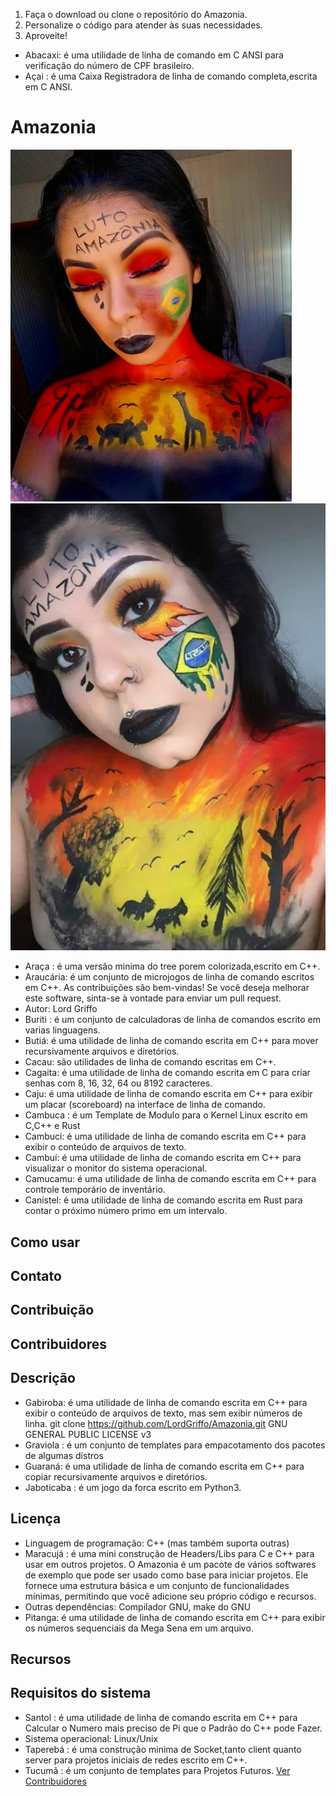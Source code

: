 1. Faça o download ou clone o repositório do Amazonia.
2. Personalize o código para atender às suas necessidades.
3. Aproveite!
- Abacaxi: é uma utilidade de linha de comando em C ANSI para verificação do número de CPF brasileiro.
- Açai : é uma Caixa Registradora de linha de comando completa,escrita em C ANSI.
# Amazonia
![Amazonia](logo/logo.png) ![Amazonia](logo/logo2.png)
- Araça : é uma versão minima do tree porem colorizada,escrito em C++.
- Araucária: é um conjunto de microjogos de linha de comando escritos em C++.
As contribuições são bem-vindas! Se você deseja melhorar este software, sinta-se à vontade para enviar um pull request.
- Autor: Lord Griffo
- Buriti : é um conjunto de calculadoras de linha de comandos escrito em varias linguagens.
- Butiá: é uma utilidade de linha de comando escrita em C++ para mover recursivamente arquivos e diretórios.
- Cacau: são utilidades de linha de comando escritas em C++.
- Cagaita: é uma utilidade de linha de comando escrita em C para criar senhas com 8, 16, 32, 64 ou 8192 caracteres.
- Caju: é uma utilidade de linha de comando escrita em C++ para exibir um placar (scoreboard) na interface de linha de comando.
- Cambuca : é um Template de Modulo para o Kernel Linux escrito em C,C++ e Rust
- Cambuci: é uma utilidade de linha de comando escrita em C++ para exibir o conteúdo de arquivos de texto.
- Cambuí: é uma utilidade de linha de comando escrita em C++ para visualizar o monitor do sistema operacional.
- Camucamu: é uma utilidade de linha de comando escrita em C++ para controle temporário de inventário.
- Canistel: é uma utilidade de linha de comando escrita em Rust para contar o próximo número primo em um intervalo.
## Como usar
## Contato
## Contribuição
## Contribuidores
## Descrição
- Gabiroba: é uma utilidade de linha de comando escrita em C++ para exibir o conteúdo de arquivos de texto, mas sem exibir números de linha.
git clone https://github.com/LordGriffo/Amazonia.git
GNU GENERAL PUBLIC LICENSE v3
- Graviola : é um conjunto de templates para empacotamento dos pacotes de algumas distros 
- Guaraná: é uma utilidade de linha de comando escrita em C++ para copiar recursivamente arquivos e diretórios.
- Jaboticaba : é um jogo da forca escrito em Python3.
## Licença
- Linguagem de programação: C++ (mas também suporta outras)
- Maracujá : é uma mini construção de Headers/Libs para C e C++ para usar em outros projetos.
O Amazonia é um pacote de vários softwares de exemplo que pode ser usado como base para iniciar projetos. Ele fornece uma estrutura básica e um conjunto de funcionalidades mínimas, permitindo que você adicione seu próprio código e recursos.
- Outras dependências: Compilador GNU, make do GNU
- Pitanga: é uma utilidade de linha de comando escrita em C++ para exibir os números sequenciais da Mega Sena em um arquivo.
## Recursos
## Requisitos do sistema
- Santol  : é uma utilidade de linha de comando escrita em C++ para Calcular o Numero mais preciso de Pi que o Padrão do C++ pode Fazer.
- Sistema operacional: Linux/Unix
- Taperebá : é uma construção minima de Socket,tanto client quanto server para projetos iniciais de redes escrito em C++.
- Tucumã : é um conjunto de templates para Projetos Futuros.
[Ver Contribuidores](https://github.com/LordGriffo/Amazonia/blob/main/CONTRIBUTORS.md)
